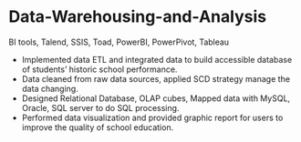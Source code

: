 # Data-Warehousing-and-Analysis
BI tools, Talend, SSIS, Toad, PowerBI, PowerPivot, Tableau

-	Implemented data ETL and integrated data to build accessible database of students’ historic school performance.
-	Data cleaned from raw data sources, applied SCD strategy manage the data changing. 
-	Designed Relational Database, OLAP cubes, Mapped data with MySQL, Oracle, SQL server to do SQL processing.
-	Performed data visualization and provided graphic report for users to improve the quality of school education.
